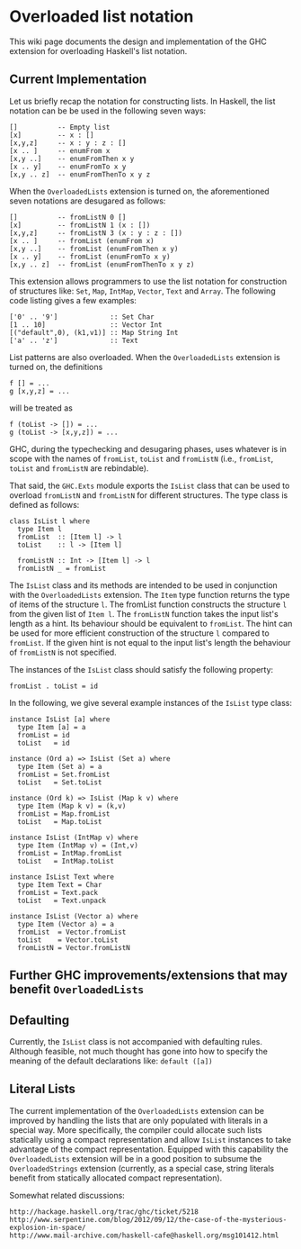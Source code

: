 # Overloaded list notation



This wiki page documents the design and
implementation of the GHC extension for overloading Haskell's list notation.


## Current Implementation



Let us briefly recap the notation for constructing lists. In Haskell, the list
notation can be be used in the following seven ways:


```wiki
[]          -- Empty list
[x]         -- x : []
[x,y,z]     -- x : y : z : []
[x .. ]     -- enumFrom x
[x,y ..]    -- enumFromThen x y
[x .. y]    -- enumFromTo x y
[x,y .. z]  -- enumFromThenTo x y z
```


When the `OverloadedLists` extension is turned on, the aforementioned seven
notations are desugared as follows:


```wiki
[]          -- fromListN 0 []
[x]         -- fromListN 1 (x : [])
[x,y,z]     -- fromListN 3 (x : y : z : [])
[x .. ]     -- fromList (enumFrom x)
[x,y ..]    -- fromList (enumFromThen x y)
[x .. y]    -- fromList (enumFromTo x y)
[x,y .. z]  -- fromList (enumFromThenTo x y z)
```


This extension allows programmers to use the list notation for construction of
structures like: `Set`, `Map`, `IntMap`, `Vector`, `Text`
and `Array`. The following code listing gives a few examples:


```wiki
['0' .. '9']             :: Set Char
[1 .. 10]                :: Vector Int
[("default",0), (k1,v1)] :: Map String Int
['a' .. 'z']             :: Text
```


List patterns are also overloaded. When the `OverloadedLists` extension is turned on, the
definitions


```wiki
f [] = ...
g [x,y,z] = ...
```


will be treated as


```wiki
f (toList -> []) = ...
g (toList -> [x,y,z]) = ...
```


GHC, during the typechecking and desugaring phases, uses whatever is in scope
with the names of `fromList`, `toList` and `fromListN` (i.e., `fromList`, `toList` and
`fromListN` are rebindable).



That said, the `GHC.Exts` module exports the `IsList` class that can
be used to overload `fromListN` and `fromListN` for different
structures. The type class is defined as follows:


```wiki
class IsList l where
  type Item l
  fromList  :: [Item l] -> l
  toList    :: l -> [Item l]

  fromListN :: Int -> [Item l] -> l
  fromListN _ = fromList  
```


The `IsList` class and its methods are intended to be used in
conjunction with the `OverloadedLists` extension. The `Item` type
function returns the type of items of the structure `l`. The fromList
function constructs the structure `l` from the given list of `Item l`.
The `fromListN` function takes the input list's length as a hint. Its
behaviour should be equivalent to `fromList`. The hint can be used for
more efficient construction of the structure `l` compared to
`fromList`. If the given hint is not equal to the input list's length the
behaviour of `fromListN` is not specified.



The instances of the `IsList` class should satisfy the following
property:


```wiki
fromList . toList = id
```


In the following, we give several example instances of the `IsList` type
class:


```wiki
instance IsList [a] where
  type Item [a] = a
  fromList = id
  toList   = id

instance (Ord a) => IsList (Set a) where
  type Item (Set a) = a
  fromList = Set.fromList
  toList   = Set.toList

instance (Ord k) => IsList (Map k v) where
  type Item (Map k v) = (k,v)
  fromList = Map.fromList
  toList   = Map.toList

instance IsList (IntMap v) where
  type Item (IntMap v) = (Int,v)
  fromList = IntMap.fromList
  toList   = IntMap.toList

instance IsList Text where
  type Item Text = Char
  fromList = Text.pack
  toList   = Text.unpack

instance IsList (Vector a) where
  type Item (Vector a) = a
  fromList  = Vector.fromList
  toList    = Vector.toList
  fromListN = Vector.fromListN

```

## Further GHC improvements/extensions that may benefit `OverloadedLists`


## Defaulting



Currently, the `IsList` class is not accompanied with defaulting rules.
Although feasible, not much thought has gone into how to specify the meaning
of the default declarations like: `default ([a])`


## Literal Lists



The current implementation of the `OverloadedLists` extension can be
improved by handling the lists that are only populated with literals in a
special way. More specifically, the compiler could allocate such lists
statically using a compact representation and allow `IsList` instances
to take advantage of the compact representation. Equipped with this capability
the `OverloadedLists` extension will be in a good position to subsume the
`OverloadedStrings` extension (currently, as a special case, string
literals benefit from statically allocated compact representation).



Somewhat related discussions:


```wiki
http://hackage.haskell.org/trac/ghc/ticket/5218
http://www.serpentine.com/blog/2012/09/12/the-case-of-the-mysterious-explosion-in-space/
http://www.mail-archive.com/haskell-cafe@haskell.org/msg101412.html
```
